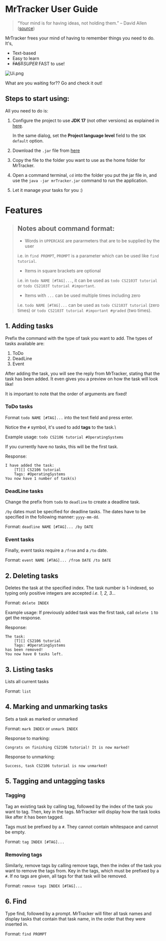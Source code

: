 # MrTracker User Guide

> “Your mind is for having ideas, not holding them.” – David Allen ([source](https://dansilvestre.com/productivity-quotes/))

MrTracker frees your mind of having to remember things you need to do. It's,

- Text-based
- Easy to learn
- ~~FAST~~_SUPER_ FAST to use!

![Ui.png](Ui.png)


What are you waiting for?? Go and check it out!

## Steps to start using:

All you need to do is:

1. Configure the project to use **JDK 17** (not other versions) as explained in [here](https://www.jetbrains.com/help/idea/sdk.html#set-up-jdk).

   In the same dialog, set the **Project language level** field to the `SDK default` option.
2. Download the `.jar` file from [here](https://github.com/Clarenceeey/ip/releases)
3. Copy the file to the folder you want to use as the home folder for MrTracker.
4. Open a command terminal, `cd` into the folder you put the jar file in, and use the `java -jar mrTracker.jar` command to run the application.
5. Let it manage your tasks for you :)

# Features

> ## Notes about command format:
> 
> - Words in `UPPERCASE` are pararmeters that are to be supplied by the user
>  
>  i.e. in `find PROMPT`, `PROMPT` is a parameter which can be used like `find tutorial`.
> 
> 
> - Items in square brackets are optional 
> 
>  i.e. in `todo NAME [#TAG]...`, it can be used as `todo CS2103T tutorial` or `todo CS2103T tutorial #important`.
> 
> 
> - Items with `...` can be used multiple times including zero
> 
>  i.e. `todo NAME [#TAG]...` can be used as `todo CS2103T tutorial` (zero times)
> or `todo CS2103T tutorial #important #graded` (two times).

## 1. Adding tasks
Prefix the command with the type of task you want to add. The types of tasks available are:

1. ToDo
2. DeadLine
3. Event

After adding the task, you will see the reply from MrTracker, stating that the task has been added.
It even gives you a preview on how the task will look like!

It is important to note that the order of arguments are fixed!

### ToDo tasks

Format `todo NAME [#TAG]...` into the text field and press enter.

Notice the `#` symbol, it's used to add **tags** to the task.\

Example usage: `todo CS2106 tutorial #OperatingSystems`

If you currently have no tasks, this will be the first task.

Response: 
```
I have added the task:
    [T][] CS2106 tutorial 
    Tags: #OperatingSystems
You now have 1 number of task(s)
```

### DeadLine tasks
Change the prefix from `todo` to `deadline` to create a deadline task.

`/by` dates must be specified for deadline tasks.
The dates have to be specified in the following manner: `yyyy-mm-dd`.

Format: `deadline NAME [#TAG]... /by DATE`

### Event tasks
Finally, event tasks require a `/from` and a `/to` date.

Format: `event NAME [#TAG]... /from DATE /to DATE`

## 2. Deleting tasks

Deletes the task at the specified index. The task number is 1-indexed, so typing only positive integers are accepted _i.e. 1, 2, 3..._

Format: `delete INDEX`

Example usage: If previously added task was the first task, call `delete 1` to get the response.

Response: 
```
The task:
    [T][] CS2106 tutorial 
    Tags: #OperatingSystems
has been removed!
You now have 0 tasks left.
```

## 3. Listing tasks

Lists all current tasks

Format: `list`

## 4. Marking and unmarking tasks

Sets a task as marked or unmarked

Format: `mark INDEX` or `unmark INDEX`


Response to marking:
```
Congrats on finishing CS2106 tutorial! It is now marked!
```

Response to unmarking:
```
Success, task CS2106 tutorial is now unmarked!
```

## 5. Tagging and untagging tasks

### Tagging

Tag an existing task by calling tag, followed by the index of the task you want to tag. Then, key in the tags. 
MrTracker will display how the task looks like after it has been tagged.

Tags must be prefixed by a `#`. They cannot contain whitespace and cannot be empty. 

Format: `tag INDEX [#TAG]...`

### Removing tags

Similarly, remove tags by calling remove tags, then the index of the task you want to remove the tags from. 
Key in the tags, which must be prefixed by a `#`. If no tags are given, all tags for that task will be removed.

Format: `remove tags INDEX [#TAG]...`

## 6. Find

Type find, followed by a prompt. MrTracker will filter all task names and display tasks that contain that task name, in
the order that they were inserted in.

Format: `find PROMPT`



